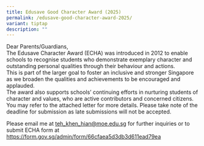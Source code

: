 ```yaml
---
title: Edusave Good Character Award (2025)
permalink: /edusave-good-character-award-2025/
variant: tiptap
description: ""
---
```

<p>Dear Parents/Guardians,
<br>The Edusave Character Award (ECHA) was introduced in 2012 to enable schools
to recognise students who demonstrate exemplary character and outstanding
personal qualities through their behaviour and actions.
<br>This is part of the larger goal to foster an inclusive and stronger Singapore
as we broaden the qualities and achievements to be encouraged and applauded.
<br>The award also supports schools’ continuing efforts in nurturing students
of character and values, who are active contributors and concerned citizens.
<br>You may refer to the attached letter for more details. Please take note
of the deadline for submission as late submissions will not be accepted.</p>
<p>Please email me at <a href="mailto:teh_khen_hian@moe.edu.sg" rel="noopener noreferrer nofollow" target="_blank">teh_khen_hian@moe.edu.sg</a> for
further inquiries or to submit ECHA form at <a href="https://form.gov.sg/admin/form/66cfaea5d3db3d611ead79ea" rel="noopener noreferrer nofollow" target="_blank">https://form.gov.sg/admin/form/66cfaea5d3db3d611ead79ea</a>
</p>
<p></p>